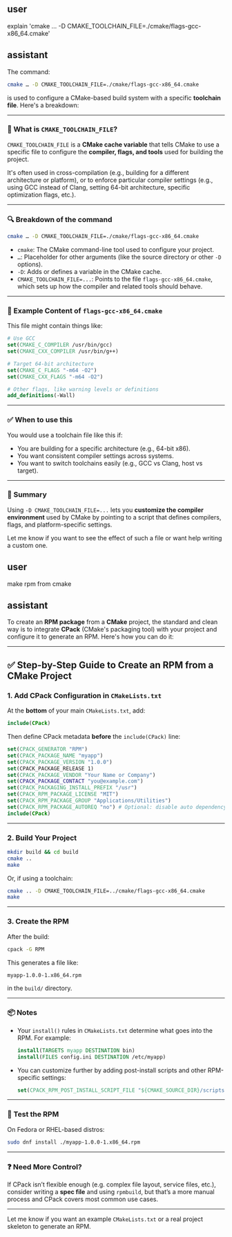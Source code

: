 ## user
explain 'cmake … -D CMAKE_TOOLCHAIN_FILE=./cmake/flags-gcc-x86_64.cmake'
## assistant

The command:

```bash
cmake … -D CMAKE_TOOLCHAIN_FILE=./cmake/flags-gcc-x86_64.cmake
```

is used to configure a CMake-based build system with a specific **toolchain file**. Here's a breakdown:

---

### 🔧 What is `CMAKE_TOOLCHAIN_FILE`?

`CMAKE_TOOLCHAIN_FILE` is a **CMake cache variable** that tells CMake to use a specific file to configure the **compiler, flags, and tools** used for building the project.

It's often used in cross-compilation (e.g., building for a different architecture or platform), or to enforce particular compiler settings (e.g., using GCC instead of Clang, setting 64-bit architecture, specific optimization flags, etc.).

---

### 🔍 Breakdown of the command

```bash
cmake … -D CMAKE_TOOLCHAIN_FILE=./cmake/flags-gcc-x86_64.cmake
```

- `cmake`: The CMake command-line tool used to configure your project.
- `…`: Placeholder for other arguments (like the source directory or other `-D` options).
- `-D`: Adds or defines a variable in the CMake cache.
- `CMAKE_TOOLCHAIN_FILE=...`: Points to the file `flags-gcc-x86_64.cmake`, which sets up how the compiler and related tools should behave.

---

### 📄 Example Content of `flags-gcc-x86_64.cmake`

This file might contain things like:

```cmake
# Use GCC
set(CMAKE_C_COMPILER /usr/bin/gcc)
set(CMAKE_CXX_COMPILER /usr/bin/g++)

# Target 64-bit architecture
set(CMAKE_C_FLAGS "-m64 -O2")
set(CMAKE_CXX_FLAGS "-m64 -O2")

# Other flags, like warning levels or definitions
add_definitions(-Wall)
```

---

### ✅ When to use this

You would use a toolchain file like this if:
- You are building for a specific architecture (e.g., 64-bit x86).
- You want consistent compiler settings across systems.
- You want to switch toolchains easily (e.g., GCC vs Clang, host vs target).

---

### 📌 Summary

Using `-D CMAKE_TOOLCHAIN_FILE=...` lets you **customize the compiler environment** used by CMake by pointing to a script that defines compilers, flags, and platform-specific settings.

Let me know if you want to see the effect of such a file or want help writing a custom one.
## user
make rpm from cmake
## assistant
To create an **RPM package** from a **CMake** project, the standard and clean way is to integrate **CPack** (CMake's packaging tool) with your project and configure it to generate an RPM. Here's how you can do it:

---

## ✅ Step-by-Step Guide to Create an RPM from a CMake Project

### **1. Add CPack Configuration in `CMakeLists.txt`**

At the **bottom** of your main `CMakeLists.txt`, add:

```cmake
include(CPack)
```

Then define CPack metadata **before** the `include(CPack)` line:

```cmake
set(CPACK_GENERATOR "RPM")
set(CPACK_PACKAGE_NAME "myapp")
set(CPACK_PACKAGE_VERSION "1.0.0")
set(CPACK_PACKAGE_RELEASE 1)
set(CPACK_PACKAGE_VENDOR "Your Name or Company")
set(CPACK_PACKAGE_CONTACT "you@example.com")
set(CPACK_PACKAGING_INSTALL_PREFIX "/usr")
set(CPACK_RPM_PACKAGE_LICENSE "MIT")
set(CPACK_RPM_PACKAGE_GROUP "Applications/Utilities")
set(CPACK_RPM_PACKAGE_AUTOREQ "no") # Optional: disable auto dependency generation
include(CPack)
```

---

### **2. Build Your Project**

```bash
mkdir build && cd build
cmake ..
make
```

Or, if using a toolchain:

```bash
cmake .. -D CMAKE_TOOLCHAIN_FILE=../cmake/flags-gcc-x86_64.cmake
make
```

---

### **3. Create the RPM**

After the build:

```bash
cpack -G RPM
```

This generates a file like:

```
myapp-1.0.0-1.x86_64.rpm
```

in the `build/` directory.

---

### 📦 Notes

- Your `install()` rules in `CMakeLists.txt` determine what goes into the RPM. For example:

  ```cmake
  install(TARGETS myapp DESTINATION bin)
  install(FILES config.ini DESTINATION /etc/myapp)
  ```

- You can customize further by adding post-install scripts and other RPM-specific settings:

  ```cmake
  set(CPACK_RPM_POST_INSTALL_SCRIPT_FILE "${CMAKE_SOURCE_DIR}/scripts/postinstall.sh")
  ```

---

### 🧪 Test the RPM

On Fedora or RHEL-based distros:

```bash
sudo dnf install ./myapp-1.0.0-1.x86_64.rpm
```

---

### ❓ Need More Control?

If CPack isn’t flexible enough (e.g. complex file layout, service files, etc.), consider writing a **spec file** and using `rpmbuild`, but that’s a more manual process and CPack covers most common use cases.

---

Let me know if you want an example `CMakeLists.txt` or a real project skeleton to generate an RPM.